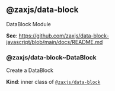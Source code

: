 <a name="module_@zaxjs/data-block"></a>

## @zaxjs/data-block
<p>DataBlock Module</p>

**See**: https://github.com/zaxjs/data-block-javascript/blob/main/docs/README.md  
<a name="module_@zaxjs/data-block..DataBlock"></a>

### @zaxjs/data-block~DataBlock
<p>Create a DataBlock</p>

**Kind**: inner class of [<code>@zaxjs/data-block</code>](#module_@zaxjs/data-block)  
